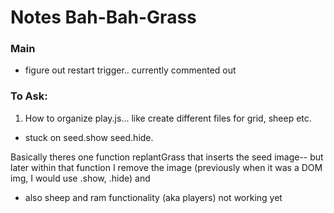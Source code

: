 # Notes Bah-Bah-Grass

### Main

- figure out restart trigger.. currently commented out

### To Ask:

1. How to organize play.js... like create different files for grid, sheep etc.

- stuck on seed.show seed.hide.

Basically theres one function replantGrass that inserts the seed image-- but later within that function I remove the image (previously when it was a DOM img, I would use .show, .hide) and

- also sheep and ram functionality (aka players) not working yet
